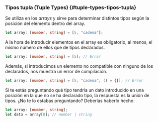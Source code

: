 ### Tipos tupla \(Tuple Types\) {#tuple-types-tipos-tupla}

Se utiliza en los _arrays_ y sirve para determinar distintos tipos según la posición del elemento dentro del array.

```ts
let array: [number, string] = [5, "cadena"];
```

A la hora de introducir elementos en el array es obligatorio, al menos, el mismo número de ellos que de tipos declarados.

```ts
let array: [number, string] = [5]; // Error
```

Además, si introducimos un elemento no compatible con ninguno de los declarados, nos muestra un error de compilación.

```ts
let array: [number, string] = [5, "cadena", () = {}]; // Error
```

Si te estás preguntando qué tipo tendría un dato introducido en una posición en la que no se ha declarado tipo, la respuesta es la unión de tipos. ¿No te lo estabas preguntando? Deberías haberlo hecho:

```ts
let array: [number, string];
let dato = array[8]; // number | string
```



